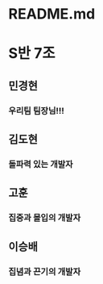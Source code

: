# README.md

# S반 7조
## 민경현
### 우리팀 팀장님!!! 

## 김도현
### 돌파력 있는 개발자

## 고훈
### 집중과 몰입의 개발자

## 이승배
### 집념과 끈기의 개발자
